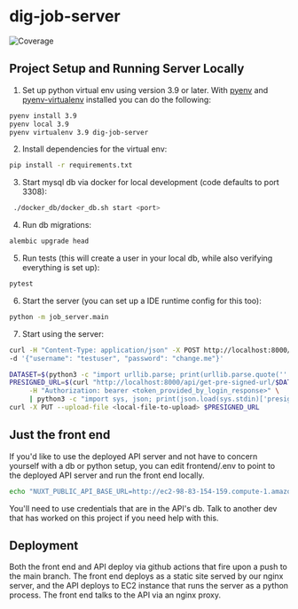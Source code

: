 # dig-job-server

![Coverage](https://img.shields.io/badge/coverage-62%25-brightgreen)


## Project Setup and Running Server Locally
1. Set up python virtual env using version 3.9 or later.  With [pyenv](https://github.com/pyenv/pyenv) and [pyenv-virtualenv](https://github.com/pyenv/pyenv-virtualenv) installed you can do the following:
```bash 
pyenv install 3.9
pyenv local 3.9
pyenv virtualenv 3.9 dig-job-server
```
2. Install dependencies for the virtual env:
```bash
pip install -r requirements.txt 
```
3. Start mysql db via docker for local development (code defaults to port 3308):
```bash
 ./docker_db/docker_db.sh start <port>
```
4. Run db migrations:
```bash
alembic upgrade head
```

5. Run tests (this will create a user in your local db, while also verifying everything is set up):
```bash
pytest
```

6. Start the server (you can set up a IDE runtime config for this too):
```bash
python -m job_server.main
```

7. Start using the server:
```bash
curl -H "Content-Type: application/json" -X POST http://localhost:8000/api/login \
-d '{"username": "testuser", "password": "change.me"}'
```
```bash
DATASET=$(python3 -c "import urllib.parse; print(urllib.parse.quote('''<data-set-name>'''))")
PRESIGNED_URL=$(curl "http://localhost:8000/api/get-pre-signed-url/$DATASET" \
     -H "Authorization: bearer <token_provided_by_login_response>" \
     | python3 -c "import sys, json; print(json.load(sys.stdin)['presigned_url'])")
curl -X PUT --upload-file <local-file-to-upload> $PRESIGNED_URL  
```

## Just the front end
If you'd like to use the deployed API server and not have to concern yourself with a db or python setup,
you can edit frontend/.env to point to the deployed API server and run the front end locally. 
```bash
echo "NUXT_PUBLIC_API_BASE_URL=http://ec2-98-83-154-159.compute-1.amazonaws.com:5000" > frontend/.env
```
You'll need to use credentials that are in the API's db.  Talk to another dev that has worked on this project 
if you need help with this.
## Deployment
Both the front end and API deploy via github actions that fire upon a push to the main branch.  The front end deploys as a static site
served by our nginx server, and the API deploys to EC2 instance that runs the server as a python process.  The front end talks to the API via an nginx proxy.
